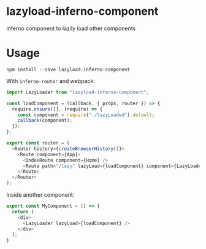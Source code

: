 # lazyload-inferno-component
inferno component to lazily load other components

# Usage

`npm install --save lazyload-inferno-component`

With `inferno-router` and webpack:
```javascript
import LazyLoader from "lazyload-inferno-component";

const loadComponent = (callback, { props, router }) => {
  require.ensure([], (require) => {
    const component = require("./lazyLoaded").default;
    callback(component);
  });
};

export const router = (
  <Router history={createBrowserHistory()}>
    <Route component={App}>
      <IndexRoute component={Home} />
      <Route path="/lazy" lazyLoad={loadComponent} component={LazyLoader} />
    </Route>
  </Router>
);
```

Inside another component:
```javascript
export const MyComponent = () => {
  return (
    <div>
      <LazyLoader lazyLoad={loadComponent} />
    </div>
  );
}
```
